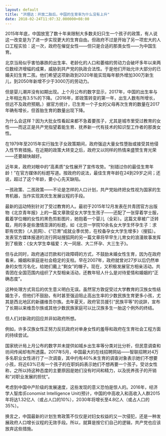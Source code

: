```yaml
---
layout: default
title: "洪理达：开放二胎后，中国的生育率为什么没有上升"
date: 2018-02-24T11:07:32.000000+08:00
---
```


2015年年底，中国放宽了数十年来限制大多数夫妇只生一个孩子的政策，有人说这一改变是为了进一步实现更大的生育自由。但政府不过是开始了另一项宏大的人口工程实验：这一次，政府在催促女性——但只是合适的那类女性——为中国生育。

北京当局似乎害怕暴跌的出生率、老龄化的人口和萎缩的劳动力会破坏多年以来两位数经济增幅的成果，威胁到共产党的执政合法性。于是他们开始允许大部分的已婚夫妇生育二孩。他们希望这项新政到2020年能实现每年额外增加300万新生儿，到2050年新增不少于3000万的劳动力。

但是婴儿潮并没有如期出现。上个月公布的数字显示，2017年，中国的出生率与上年相比有3.5%的下降。（2016年，即政策转变的第一年，出生人数有所增长，但远不及政府预期。）据官方统计，已生育一个子女的父母再次生育的数量在2017年确有增长，但首胎生育的数量出现下降。

为什么会这样？因为大批女性看起来都不急着要孩子，尤其是城市里受过教育的女性——而这正是共产党指望着能生育、抚养新一代有技术的知识型工作者的那类女性。

在1979年至2015年实行独生子女政策期间，政府强迫大量女性堕胎或接受其他侵入性节育措施。在近期的政策大转变之后，政府又以同样的热情来盛赞生育光荣——还要越快越好。

近年来，政府对眼中的“高素质”女性展开了宣传攻势。“别错过你的最佳生育年龄！”在官方媒体的标题写道。按政府的说法，最佳生育年龄在24到29岁之间；还说，超过了这个年龄，要小心先天缺陷。

一孩政策、二孩政策——不论是怎样的人口计划，共产党始终把女性视为国家的生育机器，当作实现其优生发展议程的手段。

最新的运动特别针对了受过教育的人。最初于2015年12月发表在共青团官方出版物《北京青年报》上的一篇文章敦促女大学生生孩子——还配了一张穿着学士服，戴着学位帽的女性的黑色剪影图片，她抱着一个婴儿（全彩）。这篇文章被广泛转载，用的多是些激情澎湃的标题，如《北京一学院10余名女大学生怀孕生子：求职有优势》（人民网）、《“已育”成就业季优势，在校备孕女大学生增多》（搜狐）。发表官方媒体报道的流行网站搜狐网的另一篇文章将早早生儿育女的浪漫故事发挥到了极致：《女大学生幸福爱：大一同居、大二怀孕、大三生子》。

但与此同时，政府通过罚款和行政障碍的方式，不鼓励未婚女性生育，因为在政府看来，婚姻和家庭是社会稳定的支柱。早在2007年，政府就曾对27岁以后仍然单身的女性污名化，给她们戴上“剩女”的帽子。现在，又积极发展官方相亲活动。共青团在全国范围内组织了大型相亲活动，还教年轻人什么是对待爱情和婚姻的“正确态度”。

这种处理方式背后的优生意义明白无误。虽然官方敦促受过大学教育的汉族女性结婚生子，但他们不鼓励，有时甚至强迫阻止高出生率的少数民族生育更多小孩，尤其是西北地区的新疆维吾尔族。去年夏天，政府官员援引“民族平等”的说辞，宣布了长期以来维吾尔族或其他少数民族家庭可以比汉族多生一胎这个例外的终结。

但人们对新政的回应并非如政府所想。

例如，许多汉族女性正努力反抗政府对单身女性的羞辱和政府在生育社会工程方面的持续尝试。

国家统计局上月公布的数字并未提供如城乡出生率等分类对比分析，但民意调查和坊间传闻却有所透露。2017年5月，中国最大的在线招聘网站——智联招聘对4万多名职业女性进行了一次调查，其中约有40%未生育的调查对象表示她们不想要小孩，将近63%已有一个孩子的在职妈妈表示她们不想再要一个孩子。受访女性称，之所以持这种态度的主要原因是她们没有时间和精力，以及抚养孩子的开销和“对职业发展的担忧”。

考虑到中国中产阶级的发展速度，这些发现的意义恐怕是惊人的。2016年，经济学人智库(Economist Intelligence Unit)预计，中国的中高收入和高收入人群2015年将达1.32亿人（或占人口的10%），2030年将增长至4.8亿人（或占人口的35%）。

换言之，中国最新的计划生育政策不仅仅是对妇女权益的又一次侵犯，还是一种发展政府人口增长议程的无效手段。所以，就算是按它们自己的逻辑，共产党也应该放弃这些措施。

